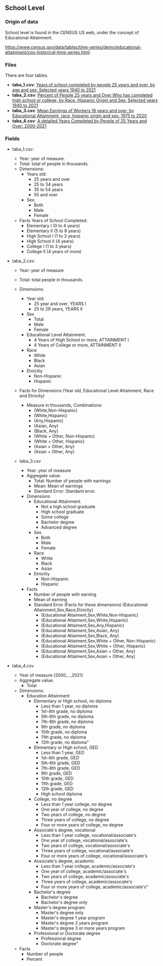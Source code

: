 ## School Level

### Origin of data

School level is found in the CENSUS US web, under the concept of Educational Attainment.

https://www.census.gov/data/tables/time-series/demo/educational-attainment/cps-historical-time-series.html


### Files

There are four tables. 
* **taba_1.csv**: [Years of school completed by people 25 years and over, by age and sex: Selected years 1940 to 2021](https://www2.census.gov/programs-surveys/demo/tables/educational-attainment/time-series/cps-historical-time-series/taba-1.csv)
* **taba_2.csv**: [Percent of People 25 years and Over Who has completed high school or college, by Race, Hispanic Origin and Sex: Selected years 1940 to 2021](https://www2.census.gov/programs-surveys/demo/tables/educational-attainment/time-series/cps-historical-time-series/taba-2.csv)<br>
* **taba_3.csv**: [Mean Earnings of Workers 18 years and over, by Educational Attainment, race, hispanic origin and sex: 1975 to 2020](https://www2.census.gov/programs-surveys/demo/tables/educational-attainment/time-series/cps-historical-time-series/taba-3.csv)<br>
* **taba_4.csv**: [A detailed Years Completed by People of 25 Years and Over: 2000-2021](https://www2.census.gov/programs-surveys/demo/tables/educational-attainment/time-series/cps-historical-time-series/taba-4.csv)


### Fields

* taba_1.csv: <br>
  * Year: year of measure.
  * Total: total of people in thousands.
  * Dimensions:
    * Years old: 
      * 25 years and over
      * 25 to 34 years
      * 35 to 54 years
      * 55 and over
    * Sex: 
      * Both
      * Male
      * Female
   * Facts Years of School Completed:
     * Elementary I  (0 to 4 years)
     * Elementary II (5 to 8 years)
     * High School I (1 to 3 years)
     * High School II (4 years)
     * College I (1 to 3 years)
     * College II (4 years of more)   
  
* taba_2.csv: <br>
  * Year: year of measure
  * Total: total people in thousands.
  * Dimensions: 
    * Year old:
      * 25 year and over, YEARS I
      * 25 to 29 years, YEARS II     
    * Sex
      * Total
      * Male
      * Female
    * Educational Level Attainment.
      * 4 Years of High School or more, ATTAINMENT I
      * 4 Years of College or more, ATTAINMENT II  
    * Race
      * White
      * Black
      * Asian
    * Etnicitiy
      * Non-Hispanic
      * Hispanic
  * Facts for Dimensions (Year old, Educational Level Attainment, Race and Etnicity)
      * Measure in thousands, Combinations:
        * (White,Non-Hispanic)
        * (White,Hispanic)
        * (Any,Hispanic)
        * (Asian, Any)
        * (Black, Any)
        * (White + Other, Non-Hispanic)
        * (White + Other, Hispanic)
        * (Asian + Other, Any)
        * (Asian + Other, Any)
        
  * taba_3.csv <br>
    * Year: year of measure
    * Aggregate value:
      * Total: Number of people with earnings
      * Mean: Mean of earnings
      * Standard Error: Standard error.
    * Dimensions
      * Educational Attainment. 
        * Not a high school graduate
        * High school graduate
        * Some college
        * Bachelor degree
        * Advanced degree
      * Sex
        * Both
        * Male
        * Female
      * Race
        * White
        * Black
        * Asian
      * Etnicitiy
        * Non-Hispanic
        * Hispanic    
    * Facts
      * Number of people with earning
      * Mean of earning
      * Standard Error
      (Facts for these dimensions)
      (Educational Attainment,Sex,Race,Etnicity)
        * (Educational Attaiment,Sex,White,Non-Hispanic)
        * (Educational Attaiment,Sex,White,Hispanic)
        * (Educational Attaiment,Sex,Any,Hispanic)
        * (Educational Attaiment,Sex,Asian, Any)
        * (Educational Attaiment,Sex,Black, Any)
        * (Educational Attaiment,Sex,White + Other, Non-Hispanic)
        * (Educational Attaiment,Sex,White + Other, Hispanic)
        * (Educational Attaiment,Sex,Asian + Other, Any)
        * (Educational Attaiment,Sex,Asian + Other, Any)
  
* taba_4.csv <br>
  * Year of measure (2000,...,2021)
  * Aggregate value:
    * Total
  * Dimensions:
    * Education Attainment
       * Elementary or High school, no diploma
         *	Less than 1 year, no diploma
         *	1st-4th grade, no diploma
         * 5th-6th grade, no diploma
         * 7th-8th grade, no diploma
         *	9th grade, no diploma
         * 10th grade, no diploma
         * 11th grade, no diploma
         * 12th grade, no diploma"
      * Elementary or High school, GED																																												
         * Less than 1 year, GED
         * 1st-4th grade, GED
         * 5th-6th grade, GED
         * 7th-8th grade, GED
         * 9th grade, GED
         * 10th grade, GED
         * 11th grade, GED
         * 12th grade, GED
         * High school diploma
      * College, no degree																																												
         * Less than 1 year college, no degree
         * One year of college, no degree
         * Two years of college, no degree
         * Three years of college, no degree
         * Four or more years of college, no degree
      * Associate's degree, vocational																																												
         * Less than 1 year college, vocational/associate's
         * One year of college, vocational/associate's
         * Two years of college, vocational/associate's
         * Three years of college, vocational/associate's
         * Four or more years of college, vocational/associate's
      * Associate's degree, academic																																												
         * Less than 1 year college, academic/associate's
         * One year of college, academic/associate's
         * Two years of college, academic/associate's
         * Three years of college, academic/associate's
         * Four or more years of college, academic/associate's"
      * Bachelor's degree
         * Bachelor's degree 
         * Bachelor's degree only 
      * Master's degree program
         * Master's degree only
         * Master's degree 1 year program
         * Master's degree 2 years program
         * Master's degree 3 or more years program
      * Professional or Doctorate degree																																												
         * Professional degree
         * Doctorate degree"
   * Facts
       * Number of people       
       * Percent
 
 
   
       
